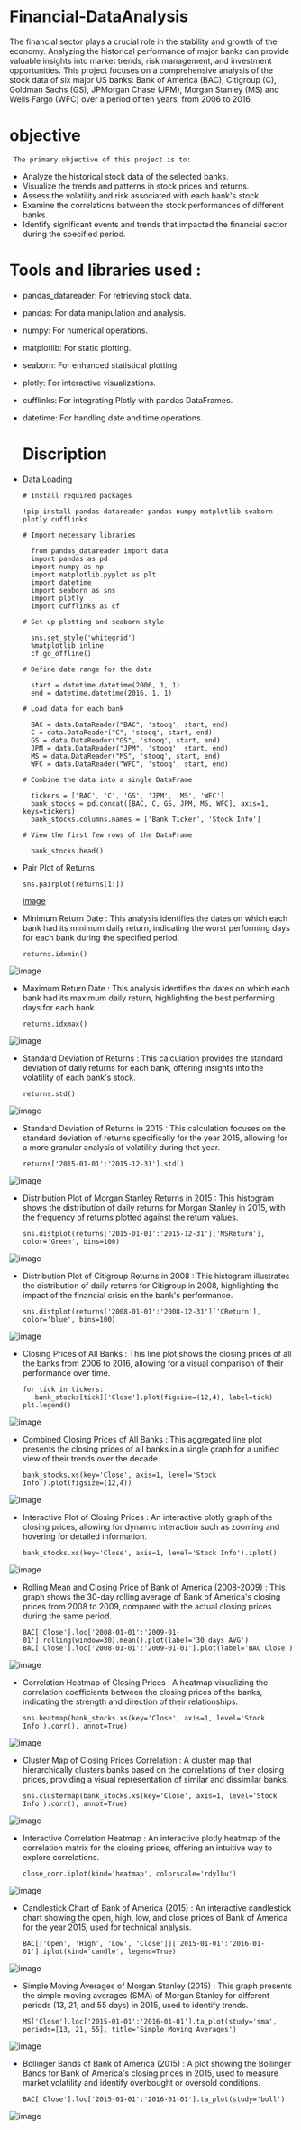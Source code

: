 # Financial-DataAnalysis
The financial sector plays a crucial role in the stability and growth of the economy. Analyzing the historical performance of major banks can provide valuable insights 
into market trends, risk management, and investment opportunities. This project focuses on a comprehensive analysis of the stock data of six major US banks: Bank of America (BAC),
Citigroup (C), Goldman Sachs (GS), JPMorgan Chase (JPM), Morgan Stanley (MS) and Wells Fargo (WFC) over a period of ten years, from 2006 to 2016.

# objective
     The primary objective of this project is to:

  -   Analyze the historical stock data of the selected banks.
  -   Visualize the trends and patterns in stock prices and returns.
  -  Assess the volatility and risk associated with each bank's stock.
  -  Examine the correlations between the stock performances of different banks.
  -  Identify significant events and trends that impacted the financial sector during the specified period.

# Tools and libraries used :
- pandas_datareader: For retrieving stock data.
- pandas: For data manipulation and analysis.
- numpy: For numerical operations.
- matplotlib: For static plotting.
- seaborn: For enhanced statistical plotting.
- plotly: For interactive visualizations.
- cufflinks: For integrating Plotly with pandas DataFrames.
- datetime: For handling date and time operations.

  # Discription

-  Data Loading

       # Install required packages
   
       !pip install pandas-datareader pandas numpy matplotlib seaborn plotly cufflinks
    
       # Import necessary libraries
   
         from pandas_datareader import data
         import pandas as pd
         import numpy as np
         import matplotlib.pyplot as plt
         import datetime
         import seaborn as sns
         import plotly
         import cufflinks as cf
    
       # Set up plotting and seaborn style
   
         sns.set_style('whitegrid')
         %matplotlib inline
         cf.go_offline()
    
       # Define date range for the data
   
         start = datetime.datetime(2006, 1, 1)
         end = datetime.datetime(2016, 1, 1)
    
       # Load data for each bank
   
         BAC = data.DataReader("BAC", 'stooq', start, end)
         C = data.DataReader("C", 'stooq', start, end)
         GS = data.DataReader("GS", 'stooq', start, end)
         JPM = data.DataReader("JPM", 'stooq', start, end)
         MS = data.DataReader("MS", 'stooq', start, end)
         WFC = data.DataReader("WFC", 'stooq', start, end)
    
       # Combine the data into a single DataFrame
   
         tickers = ['BAC', 'C', 'GS', 'JPM', 'MS', 'WFC']
         bank_stocks = pd.concat([BAC, C, GS, JPM, MS, WFC], axis=1, keys=tickers)
         bank_stocks.columns.names = ['Bank Ticker', 'Stock Info']
    
       # View the first few rows of the DataFrame
   
         bank_stocks.head()

  -  Pair Plot of Returns
    
         sns.pairplot(returns[1:])
     
    
     [image](https://github.com/Ishikamate/Financial-DataAnalysis/assets/85469773/9c8d9a00-3729-4372-a57d-466a6200bced)

 -   Minimum Return Date : This analysis identifies the dates on which each bank had its minimum daily return, indicating the worst performing days for each bank during the
   specified period.

         returns.idxmin()
   ![image](https://github.com/Ishikamate/Financial-DataAnalysis/assets/85469773/2b3ce475-fded-4c98-a9fc-02eeadf8dd9e)

   - Maximum Return Date : This analysis identifies the dates on which each bank had its maximum daily return, highlighting the best performing days for each bank.

         returns.idxmax()

  ![image](https://github.com/Ishikamate/Financial-DataAnalysis/assets/85469773/012de3ea-b12c-486e-8791-fb387ebf815d)

  - Standard Deviation of Returns : This calculation provides the standard deviation of daily returns for each bank, offering insights into the volatility of each bank's stock.

        returns.std()
  ![image](https://github.com/Ishikamate/Financial-DataAnalysis/assets/85469773/a8e0afb6-fb33-41f3-9f11-21c81f573236)


-   Standard Deviation of Returns in 2015 : This calculation focuses on the standard deviation of returns specifically for the year 2015, allowing for a more granular
  analysis of volatility during that year.

        returns['2015-01-01':'2015-12-31'].std()
  ![image](https://github.com/Ishikamate/Financial-DataAnalysis/assets/85469773/a6e76d84-0cdb-4c55-a39f-615732b0f349)

-   Distribution Plot of Morgan Stanley Returns in 2015 : This histogram shows the distribution of daily returns for Morgan Stanley in 2015, with the frequency of returns
  plotted against the return values.

        sns.distplot(returns['2015-01-01':'2015-12-31']['MSReturn'], color='Green', bins=100)
  ![image](https://github.com/Ishikamate/Financial-DataAnalysis/assets/85469773/9e5218d3-7e2e-49f0-bf5f-5b6b7d200531)

-   Distribution Plot of Citigroup Returns in 2008 : This histogram illustrates the distribution of daily returns for Citigroup in 2008, highlighting the impact of the
  financial crisis on the bank's performance.


        sns.distplot(returns['2008-01-01':'2008-12-31']['CReturn'], color='blue', bins=100)
  ![image](https://github.com/Ishikamate/Financial-DataAnalysis/assets/85469773/6a970606-2c50-494b-a96a-4ccbe05466ba)


  - Closing Prices of All Banks : This line plot shows the closing prices of all the banks from 2006 to 2016, allowing for a visual comparison of their performance over time.

        for tick in tickers:
           bank_stocks[tick]['Close'].plot(figsize=(12,4), label=tick)
        plt.legend()
  ![image](https://github.com/Ishikamate/Financial-DataAnalysis/assets/85469773/85f8a84e-49c3-4ddc-a75e-8e4c05490486)


-   Combined Closing Prices of All Banks : This aggregated line plot presents the closing prices of all banks in a single graph for a unified view of their trends over the decade.

        bank_stocks.xs(key='Close', axis=1, level='Stock Info').plot(figsize=(12,4))
  ![image](https://github.com/Ishikamate/Financial-DataAnalysis/assets/85469773/c8f391a2-1dd8-438b-9646-ed60fc741c6f)

-   Interactive Plot of Closing Prices : An interactive plotly graph of the closing prices, allowing for dynamic interaction such as zooming and hovering for detailed information.

        bank_stocks.xs(key='Close', axis=1, level='Stock Info').iplot()
  ![image](https://github.com/Ishikamate/Financial-DataAnalysis/assets/85469773/281096f4-bebb-4543-8df9-522e9688b9fd)

-    Rolling Mean and Closing Price of Bank of America (2008-2009) : This graph shows the 30-day rolling average of Bank of America's closing prices from 2008 to 2009, compared with the actual closing prices during the same period.


         BAC['Close'].loc['2008-01-01':'2009-01-01'].rolling(window=30).mean().plot(label='30 days AVG')
         BAC['Close'].loc['2008-01-01':'2009-01-01'].plot(label='BAC Close')
  ![image](https://github.com/Ishikamate/Financial-DataAnalysis/assets/85469773/2a6610ca-a267-4d48-8061-5804802abf74)

-    Correlation Heatmap of Closing Prices : A heatmap visualizing the correlation coefficients between the closing prices of the banks, indicating the strength and direction of their relationships.

         sns.heatmap(bank_stocks.xs(key='Close', axis=1, level='Stock Info').corr(), annot=True)
  ![image](https://github.com/Ishikamate/Financial-DataAnalysis/assets/85469773/42517b59-a788-4d15-a3ae-58d779b48ff3)

-    Cluster Map of Closing Prices Correlation : A cluster map that hierarchically clusters banks based on the correlations of their closing prices, providing a visual representation of similar and dissimilar banks.

         sns.clustermap(bank_stocks.xs(key='Close', axis=1, level='Stock Info').corr(), annot=True)
  ![image](https://github.com/Ishikamate/Financial-DataAnalysis/assets/85469773/e45fde49-d72f-4c33-93de-79f93e2e1d18)

-    Interactive Correlation Heatmap : An interactive plotly heatmap of the correlation matrix for the closing prices, offering an intuitive way to explore correlations.

         close_corr.iplot(kind='heatmap', colorscale='rdylbu')
  ![image](https://github.com/Ishikamate/Financial-DataAnalysis/assets/85469773/4c5792fb-2278-4310-8015-db5559d7a2f4)

-    Candlestick Chart of Bank of America (2015) : An interactive candlestick chart showing the open, high, low, and close prices of Bank of America for the year 2015, used for technical analysis.

         BAC[['Open', 'High', 'Low', 'Close']]['2015-01-01':'2016-01-01'].iplot(kind='candle', legend=True)
   ![image](https://github.com/Ishikamate/Financial-DataAnalysis/assets/85469773/2714ee92-8d63-450c-8575-646854f7139c)

-   Simple Moving Averages of Morgan Stanley (2015) : This graph presents the simple moving averages (SMA) of Morgan Stanley for different periods (13, 21, and 55 days) in 2015, used to identify trends.

        MS['Close'].loc['2015-01-01':'2016-01-01'].ta_plot(study='sma', periods=[13, 21, 55], title='Simple Moving Averages')
   ![image](https://github.com/Ishikamate/Financial-DataAnalysis/assets/85469773/c3444208-2d73-4eee-87b9-55f668fd197a)

-   Bollinger Bands of Bank of America (2015) : A plot showing the Bollinger Bands for Bank of America's closing prices in 2015, used to measure market volatility and identify overbought or oversold conditions.

        BAC['Close'].loc['2015-01-01':'2016-01-01'].ta_plot(study='boll')
   ![image](https://github.com/Ishikamate/Financial-DataAnalysis/assets/85469773/151d8af8-1f2f-4809-ad79-0d72546334b7)




